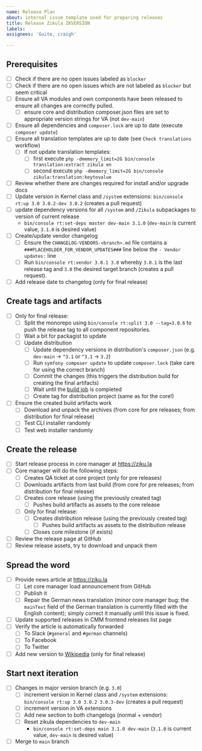 ```yaml
---
name: Release Plan
about: internal issue template used for preparing releases
title: Release Zikula ZKVERSION
labels: 
assignees: 'Guite, craigh'

---
```


## Prerequisites

- [ ] Check if there are no open issues labeled as `blocker`
- [ ] Check if there are no open issues which are not labeled as `blocker` but seem critical
- [ ] Ensure all VA modules and own components have been released to ensure all changes are correctly pulled.
     - [ ] ensure core and distribution composer.json files are set to appropriate version strings for VA (not `dev-main`)
- [ ] Ensure all dependencies and `composer.lock` are up to date (execute `composer update`)
- [ ] Ensure all translation templates are up to date (see `Check translations` workflow)
  - [ ] If not update translation templates:
     - [ ] first execute `php -dmemory_limit=2G bin/console translation:extract zikula en`
     - [ ] second execute `php -dmemory_limit=2G bin/console zikula:translation:keytovalue`
- [ ] Review whether there are changes required for install and/or upgrade docs
- [ ] Update version in Kernel class and `/system` extensions: `bin/console rt:up 3.0 3.0.2-dev 3.0.2` (creates a pull request)
- [ ] update dependency versions for all `/system` and `/Zikula` subpackages to version of current release
     - `bin/console rt:set-deps master dev-main 3.1.0` (`dev-main` is current value, `3.1.0` is desired value)
- [ ] Create/update vendor changelog
  - [ ] Ensure the `CHANGELOG-VENDORS-<branch>.md` file contains a `###PLACEHOLDER_FOR_VENDOR_UPDATES###` line below the `- Vendor updates:` line
  - [ ] Run `bin/console rt:vendor 3.0.1 3.0` whereby `3.0.1` is the last release tag and `3.0` the desired target branch (creates a pull request).
- [ ] Add release date to changelog (only for final release)

## Create tags and artifacts

- [ ] Only for final release:
  - [ ] Split the monorepo using `bin/console rt:split 3.0 --tag=3.0.6` to push the release tag to all component repositories.
  - [ ] Wait a bit for packagist to update
  - [ ] Update distribution
    - [ ] Update dependency versions in distribution's `composer.json` (e.g. `dev-main` -> `^3.1` or `^3.1` -> `3.2`)
    - [ ] Run `symfony composer update` to update `composer.lock` (take care for using the correct branch)
    - [ ] Commit the changes (this triggers the distribution build for creating the final artifacts)
    - [ ] Wait until the [build job](https://github.com/zikula/distribution/actions?query=workflow%3A%22Build+archives%22) is completed
    - [ ] Create tag for distribution project (same as for the core!)
- [ ] Ensure the created build artifacts work
  - [ ] Download and unpack the archives (from core for pre releases; from distribution for final release)
  - [ ] Test CLI installer randomly
  - [ ] Test web installer randomly

## Create the release

- [ ] Start release process in core manager at <https://ziku.la>
- [ ] Core manager will do the following steps:
  - [ ] Creates QA ticket at core project (only for pre releases)
  - [ ] Downloads artifacts from last build (from core for pre releases; from distribution for final release)
  - [ ] Creates core release (using the previously created tag)
    - [ ] Pushes build artifacts as assets to the core release
  - [ ] Only for final release:
    - [ ] Creates distribution release (using the previously created tag)
       - [ ] Pushes build artifacts as assets to the distribution release
    - [ ] Closes core milestone (if exists)
- [ ] Review the release page at GitHub
- [ ] Review release assets, try to download and unpack them

## Spread the word

- [ ] Provide news article at <https://ziku.la>
  - [ ] Let core manager load announcement from GitHub
  - [ ] Publish it
  - [ ] Repair the German news translation (minor core manager bug: the `mainText` field of the German translation is currently filled with the English content); simply correct it manually until this issue is fixed.
- [ ] Update supported releases in CMM frontend releases list page
- [ ] Verify the article is automatically forwarded
  - [ ] To Slack (`#general` and `#german` channels)
  - [ ] To Facebook
  - [ ] To Twitter
- [ ] Add new version to [Wikipedia](https://de.wikipedia.org/wiki/Zikula) (only for final release)

## Start next iteration

- [ ] Changes in major version branch (e.g. `3.0`)
  - [ ] increment version in Kernel class and `/system` extensions: `bin/console rt:up 3.0 3.0.2 3.0.3-dev` (creates a pull request)
  - [ ] increment version in VA extensions
  - [ ] Add new section to both changelogs (normal + vendor)
  - [ ] Reset zikula dependencies to `dev-main`
    - `bin/console rt:set-deps main 3.1.0 dev-main` (`3.1.0` is current value, `dev-main` is desired value)
- [ ] Merge to `main` branch
